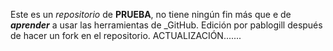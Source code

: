 Este es un _repositorio_ de **PRUEBA**, no tiene ningún fin más que e de **_aprender_** a usar las herramientas de _GitHub.
Edición por pablogill después de hacer un fork en el repositorio.
ACTUALIZACIÓN.......
